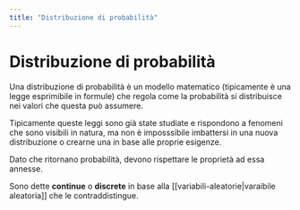 ```yaml
---
title: "Distribuzione di probabilità"
---
```

# Distribuzione di probabilità
Una distribuzione di probabilità è un modello matematico (tipicamente è una legge esprimibile in formule) che regola come la probabilità si distribuisce nei valori che questa può assumere.

Tipicamente queste leggi sono già state studiate e rispondono a fenomeni che sono visibili in natura, ma non è imposssibile imbattersi in una nuova distribuzione o crearne una in base alle proprie esigenze.

Dato che ritornano probabilità, devono rispettare le proprietà ad essa annesse.

Sono dette **continue** o **discrete** in base alla [[variabili-aleatorie|varaibile aleatoria]] che le contraddistingue.